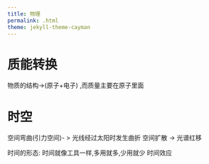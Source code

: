 ```yaml
---
title: 物理
permalink: .html
theme: jekyll-theme-cayman
---
```


# 质能转换

物质的结构->(原子+电子) ,而质量主要在原子里面


# 时空 
空间弯曲(引力空间)- > 光线经过太阳时发生曲折
空间扩散 -> 光谱红移

时间的形态: 时间就像工具一样,多用就多,少用就少
时间效应
